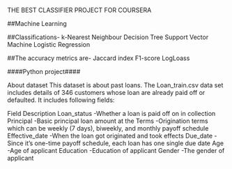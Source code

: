 THE BEST CLASSIFIER PROJECT FOR COURSERA

##Machine Learning


##Classifications-
k-Nearest Neighbour
Decision Tree
Support Vector Machine
Logistic Regression

##The accuracy metrics are-
Jaccard index
F1-score
LogLoass

####Python project####


About dataset
This dataset is about past loans. The Loan_train.csv data set includes details of 346 customers whose loan are already paid off or defaulted. It includes following fields:

Field	Description
Loan_status	-Whether a loan is paid off on in collection
Principal	-Basic principal loan amount at the
Terms	-Origination terms which can be weekly (7 days), biweekly, and monthly payoff schedule
Effective_date	-When the loan got originated and took effects
Due_date	-Since it’s one-time payoff schedule, each loan has one single due date
Age	-Age of applicant
Education	-Education of applicant
Gender	-The gender of applicant
